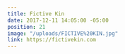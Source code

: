 ```yaml
---
title: Fictive Kin
date: 2017-12-11 14:05:00 -05:00
position: 21
image: "/uploads/FICTIVE%20KIN.jpg"
link: https://fictivekin.com
---
```



